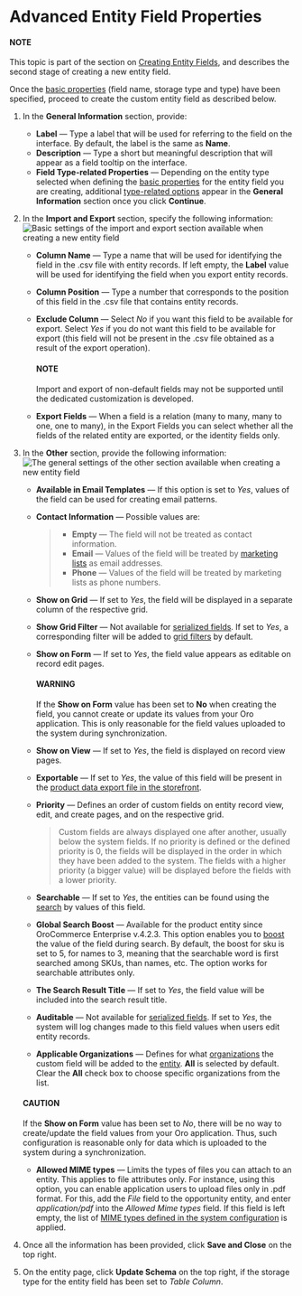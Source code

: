 <a id="admin-guide-create-entity-fields-advanced"></a>

# Advanced Entity Field Properties

#### NOTE
This topic is part of the section on [Creating Entity Fields](index.md#admin-guide-create-entity-fields), and describes the second stage of creating a new entity field.

Once the [basic properties](entity-fields-basic-properties.md#admin-guide-create-entity-fields-basic) (field name, storage type and type) have been specified, proceed to create the custom entity field as described below.

1. In the **General Information** section, provide:
   * **Label** — Type a label that will be used for referring to the field on the interface. By default, the label is the same as **Name**.
   * **Description** — Type a short but meaningful description that will appear as a field tooltip on the interface.
   * **Field Type-related Properties** — Depending on the entity type selected when defining the [basic properties](entity-fields-basic-properties.md#admin-guide-create-entity-fields-basic) for the entity field you are creating, additional [type-related options](entity-field-type-related-properties.md#admin-guide-create-entity-fields-type-related) appear in the **General Information** section once you click **Continue**.
2. In the **Import and Export** section, specify the following information:
   ![Basic settings of the import and export section available when creating a new entity field](user/img/system/entity_management/entity_field_import_and_export.png)
   * **Column Name** — Type a name that will be used for identifying the field in the .csv file with entity records. If left empty, the **Label** value will be used for identifying the field when you export entity records.
   * **Column Position** — Type a number that corresponds to the position of this field in the .csv file that contains entity records.
   * **Exclude Column** — Select *No* if you want this field to be available for export. Select *Yes* if you do not want this field to be available for export (this field will not be present in the .csv file obtained as a result of the export operation).

     #### NOTE
     Import and export of non-default fields may not be supported until the dedicated customization is developed.
   * **Export Fields** — When a field is a relation (many to many, many to one, one to many), in the Export Fields you can select whether all the fields of the related entity are exported, or the identity fields only.
     > <!-- comment: May apply to import as well. Not confirmed. -->
3. In the **Other** section, provide the following information:
   ![The general settings of the other section available when creating a new entity field](user/img/system/entity_management/entity_field_other.png)
   * **Available in Email Templates** — If this option is set to *Yes*, values of the field can be used for creating email patterns.
   * **Contact Information** — Possible values are:
     > - **Empty** — The field will not be treated as contact information.
     > - **Email** — Values of the field will be treated by [marketing lists](../../../marketing/marketing-lists/index.md#user-guide-marketing-lists) as email addresses.
     > - **Phone** — Values of the field will be treated by marketing lists as phone numbers.
   * **Show on Grid** — If set to *Yes*, the field will be displayed in a separate column of the respective grid.
   * **Show Grid Filter** — Not available for [serialized fields](../../../../../backend/entities/extend-entities/serialized-fields.md#book-entities-extended-entities-serialized-fields). If set to *Yes*, a corresponding filter will be added to [grid filters](../../../getting-started/navigation/record-tables.md#doc-grids-actions-filters) by default.
   * **Show on Form** — If set to *Yes*, the field value appears as editable on record edit pages.

     #### WARNING
     If the **Show on Form** value has been set to **No** when creating the field, you cannot create or update its values from your Oro application. This is only reasonable for the field values uploaded to the system during synchronization.
   * **Show on View** — If set to *Yes*, the field is displayed on record view pages.
   * **Exportable** — If set to *Yes*, the value of this field will be present in the [product data export file in the storefront](../../configuration/commerce/product/global-customer-settings.md#sys-commerce-product-customer-settings).
   * **Priority** — Defines an order of custom fields on entity record view, edit, and create pages, and on the respective grid.
     > Custom fields are always displayed one after another, usually below the system fields. If no priority is defined or the defined priority is 0, the fields will be displayed in the order in which they have been added to the system. The fields with a higher priority (a bigger value) will be displayed before the fields with a lower priority.
   * **Searchable** — If set to *Yes*, the entities can be found using the [search](../../../getting-started/navigation/search.md#user-guide-getting-started-search) by values of this field.
   * **Global Search Boost** — Available for the product entity since OroCommerce Enterprise v.4.2.3. This option enables you to [boost](../../../../../bundles/commerce/WebsiteElasticSearchBundle/attributes-boost.md#bundle-docs-commerce-website-elastic-search-bundle-attributes-boost) the value of the field during search. By default, the boost for sku is set to 5, for names to 3, meaning that the searchable word is first searched among SKUs, than names, etc. The option works for searchable attributes only.
   * **The Search Result Title** — If set to *Yes*, the field value will be included into the search result title.
   * **Auditable** — Not available for [serialized fields](../../../../../backend/entities/extend-entities/serialized-fields.md#book-entities-extended-entities-serialized-fields). If set to *Yes*, the system will log changes made to this field values when users edit entity records.
   * **Applicable Organizations** — Defines for what [organizations](../../../../glossary.md#term-Organization) the custom field will be added to the [entity](../../../../glossary.md#term-Entity). **All** is selected by default. Clear the **All** check box to choose specific organizations from the list.

   #### CAUTION
   If the **Show on Form** value has been set to *No*, there will be no way to create/update the field values from your Oro application. Thus, such configuration is reasonable only for data which is uploaded to the system during a synchronization.

   * **Allowed MIME types** — Limits the types of files you can attach to an entity. This applies to file attributes only. For instance, using this option, you can enable application users to upload files only in .pdf format. For this, add the *File* field to the opportunity entity, and enter *application/pdf* into the *Allowed Mime types* field. If this field is left empty, the list of [MIME types defined in the system configuration](../../configuration/system/general-setup/upload.md#admin-configuration-upload-settings) is applied.
4. Once all the information has been provided, click **Save and Close** on the top right.
5. On the entity page, click **Update Schema** on the top right, if the storage type for the entity field has been set to *Table Column*.
